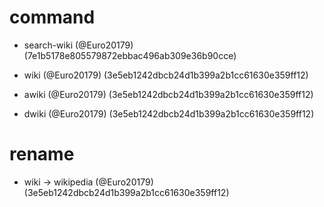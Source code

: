 # command

* search-wiki (@Euro20179) (7e1b5178e805579872ebbac496ab309e36b90cce)

* wiki (@Euro20179) (3e5eb1242dbcb24d1b399a2b1cc61630e359ff12)

* awiki (@Euro20179) (3e5eb1242dbcb24d1b399a2b1cc61630e359ff12)

* dwiki (@Euro20179) (3e5eb1242dbcb24d1b399a2b1cc61630e359ff12)


# rename

* wiki -> wikipedia (@Euro20179) (3e5eb1242dbcb24d1b399a2b1cc61630e359ff12)


